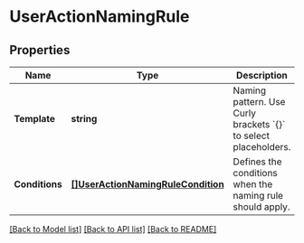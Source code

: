 # UserActionNamingRule

## Properties

Name | Type | Description | Notes
------------ | ------------- | ------------- | -------------
**Template** | **string** | Naming pattern. Use Curly brackets &#x60;{}&#x60; to select placeholders. | 
**Conditions** | [**[]UserActionNamingRuleCondition**](UserActionNamingRuleCondition.md) | Defines the conditions when the naming rule should apply. | [optional] 

[[Back to Model list]](../README.md#documentation-for-models) [[Back to API list]](../README.md#documentation-for-api-endpoints) [[Back to README]](../README.md)



